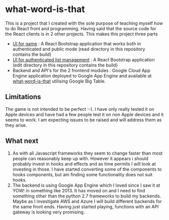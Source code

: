 # what-word-is-that
This is a project that I created with the sole purpose of teaching myself how to do React front and programming.  Having said that the source code for the React clients is in 2 other projects.  This makes this project three parts

 - [UI for game](https://github.com/rod-meaney/guess-word) : A React Bootstrap application that works both in authenticated and public mode (read directory in this repository contains the build)
 - [UI for authenticated list management](https://github.com/rod-meaney/guess-word-edit) : A React Bootstrap application (edit directory in this repository contains the build)
 - Backend and API's for the 2 frontend modules : Google Cloud App Engine application deployed to Google App Engine and available at [what-word-is-that](https://what-word-is-that.appspot.com/) utilising Google Big Table.
 
## Limitations
The game is not intended to be perfect :-). I have only really tested it on Apple devices and have had a few people test it on non Apple devices and it seems to work. I am expecting issues to be raised and will address them as they arise.

## What next
1. As with all Javascript frameworks they seem to change faster than most people can reasonably keep up with. However it appears i should probably invest in hooks and effects and as time permits I will look at investing in those. I have started converting some of the components to hooks components, but am finding some functionality does not suit hooks.
2. The backend is using Google App Engine which I loved since I saw it at YOW! in something like 2013.  It has moved on and I need to find something other than the python 2.7 frameworks to build my backends.  Maybe as I investigate AWS and Azure I will build different backends for the same front ends. Having just started playing, functions with an API gateway is looking very promising.

